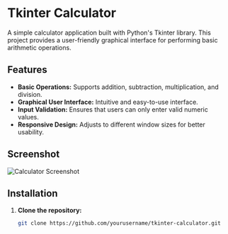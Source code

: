 # Tkinter Calculator

A simple calculator application built with Python's Tkinter library. This project provides a user-friendly graphical interface for performing basic arithmetic operations.

## Features

- **Basic Operations:** Supports addition, subtraction, multiplication, and division.
- **Graphical User Interface:** Intuitive and easy-to-use interface.
- **Input Validation:** Ensures that users can only enter valid numeric values.
- **Responsive Design:** Adjusts to different window sizes for better usability.

## Screenshot

![Calculator Screenshot](screenshot.png)  <!-- Replace with actual screenshot path -->

## Installation

1. **Clone the repository:**
   ```bash
   git clone https://github.com/yourusername/tkinter-calculator.git
